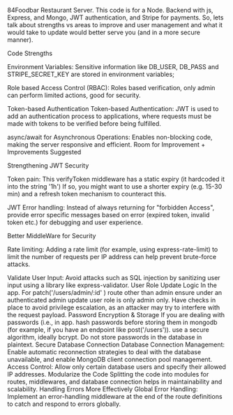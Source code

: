 84Foodbar Restaurant Server. This code is for a Node. Backend with js, Express, and Mongo, JWT authentication, and Stripe for payments. So, lets talk about strengths vs areas to improve and user management and what it would take to update would better serve you (and in a more secure manner).

Code Strengths

Environment Variables: Sensitive information like DB_USER, DB_PASS and STRIPE_SECRET_KEY are stored in environment variables;

Role based Access Control (RBAC): Roles based verification, only admin can perform limited actions, good for security.

Token-based Authentication Token-based Authentication: JWT is used to add an authentication process to applications, where requests must be made with tokens to be verified before being fulfilled.

async/await for Asynchronous Operations: Enables non-blocking code, making the server responsive and efficient.  Room for Improvement + Improvements Suggested

Strengthening JWT Security

Token pain: This verifyToken middleware has a static expiry (it hardcoded it into the string '1h') If so, you might want to use a shorter expiry (e.g. 15-30 min) and a refresh token mechanism to counteract this.

JWT Error handling: Instead of always returning for "forbidden Access", provide error specific messages based on error (expired token, invalid token etc.) for debugging and user experience.

Better MiddleWare for Security

Rate limiting: Adding a rate limit (for example, using express-rate-limit) to limit the number of requests per IP address can help prevent brute-force attacks.

Validate User Input: Avoid attacks such as SQL injection by sanitizing user input using a library like express-validator.
User Role Update Logic
In the app. For patch('/users/admin/:id' ) route other than admin ensure under an authenticated admin update user role is only admin only. Have checks in place to avoid privilege escalation, as an attacker may try to interfere with the request payload.
Password Encryption & Storage
If you are dealing with passwords (i.e., in app. hash passwords before storing them in mongodb (for example, if you have an endpoint like post('/users')). use a secure algorithm, ideally bcrypt. Do not store passwords in the database in plaintext.
Secure Database Connection
Database Connection Management: Enable automatic reconnection strategies to deal with the database unavailable, and enable MongoDB client connection pool management.
Access Control: Allow only certain database users and specify their allowed IP addresses.
 Modularize the Code
Splitting the code into modules for routes, middlewares, and database connection helps in maintainability and scalability.
 Handling Errors More Effectively
Global Error Handling: Implement an error-handling middleware at the end of the route definitions to catch and respond to errors globally.
